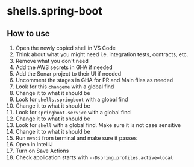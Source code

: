 # shells.spring-boot

## How to use

1. Open the newly copied shell in VS Code
2. Think about what you might need i.e. integration tests, contracts, etc.
3. Remove what you don't need
4. Add the AWS secrets in GHA if needed
5. Add the Sonar project to their UI if needed
6. Uncomment the stages in GHA for PR and Main files as needed
7. Look for this `changeme` with a global find
8. Change it to what it should be
9. Look for `shells.springboot` with a global find
10. Change it to what it should be
11. Look for `springboot-service` with a global find
12. Change it to what it should be
13. Look for `shell` with a global find. Make sure it is not case sensitive
14. Change it to what it should be
15. Run `mvnci` from terminal and make sure it passes
16. Open in IntelliJ
17. Turn on Save Actions
18. Check application starts with `--Dspring.profiles.active=local`
